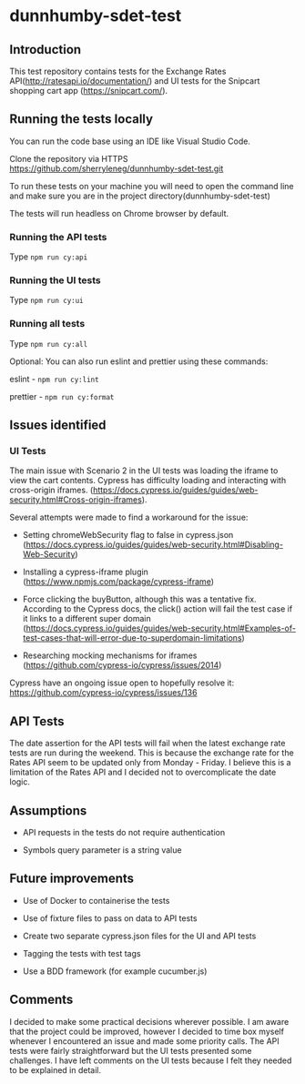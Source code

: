 # dunnhumby-sdet-test

## Introduction
This test repository contains tests for the Exchange Rates API(http://ratesapi.io/documentation/) and UI tests for the Snipcart shopping cart app (https://snipcart.com/). 

## Running the tests locally

You can run the code base using an IDE like Visual Studio Code.

Clone the repository via HTTPS 
https://github.com/sherryleneg/dunnhumby-sdet-test.git

To run these tests on your machine you will need to open the command line and make sure you are in the project directory(dunnhumby-sdet-test)

The tests will run headless on Chrome browser by default.

### Running the API tests

Type ```npm run cy:api```

### Running the UI tests

Type ```npm run cy:ui```

### Running all tests

Type ```npm run cy:all```

Optional:
You can also run eslint and prettier using these commands:

eslint - ```npm run cy:lint```

prettier - ```npm run cy:format```

## Issues identified

### UI Tests
The main issue with Scenario 2 in the UI tests was loading the iframe to view the cart contents. Cypress has difficulty loading and interacting with cross-origin iframes. (https://docs.cypress.io/guides/guides/web-security.html#Cross-origin-iframes). 

Several attempts were made to find a workaround for the issue:

- Setting chromeWebSecurity flag to false in cypress.json (https://docs.cypress.io/guides/guides/web-security.html#Disabling-Web-Security)

- Installing a cypress-iframe plugin (https://www.npmjs.com/package/cypress-iframe)

- Force clicking the buyButton, although this was a tentative fix. According to the Cypress docs, the click() action will fail the test case if it links to a different super domain (https://docs.cypress.io/guides/guides/web-security.html#Examples-of-test-cases-that-will-error-due-to-superdomain-limitations) 

- Researching mocking mechanisms for iframes (https://github.com/cypress-io/cypress/issues/2014)

Cypress have an ongoing issue open to hopefully resolve it: https://github.com/cypress-io/cypress/issues/136

## API Tests

The date assertion for the API tests will fail when the latest exchange rate tests are run during the weekend. This is because the exchange rate for the Rates API seem to be updated only from Monday - Friday. I believe this is a limitation of the Rates API and I decided not to overcomplicate the date logic.

## Assumptions

- API requests in the tests do not require authentication

- Symbols query parameter is a string value

## Future improvements

 - Use of Docker to containerise the tests
 
 - Use of fixture files to pass on data to API tests
 
 - Create two separate cypress.json files for the UI and API tests
 
 - Tagging the tests with test tags
 
 - Use a BDD framework (for example cucumber.js)
 
 ## Comments
 
I decided to make some practical decisions wherever possible. I am aware that the project could be improved, however I decided to time box myself whenever I encountered an issue and made some priority calls. The API tests were fairly straightforward but the UI tests presented some challenges. I have left comments on the UI tests because I felt they needed to be explained in detail.
 
 
 
